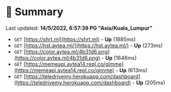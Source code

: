# 📖 Summary
Last updated: **14/5/2022, 6:57:39 PG "Asia/Kuala_Lumpur"**

- `GET` [https://shrt.ml](https://shrt.ml) - **Up** (1885ms)
- `GET` [https://hst.aytea.ml/](https://hst.aytea.ml/) - **Up** (273ms)
- `GET` [https://color.aytea.ml/4b31d6.png](https://color.aytea.ml/4b31d6.png) - **Up** (1646ms)
- `GET` [https://memeapi.aytea14.repl.co/gimme](https://memeapi.aytea14.repl.co/gimme) - **Up** (613ms)
- `GET` [https://teledrivemy.herokuapp.com/dashboard](https://teledrivemy.herokuapp.com/dashboard) - **Up** (205ms)
